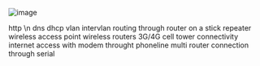 ![image](https://github.com/anuragGUPTA2235/COMPUTER-NETWORK/assets/161227082/ade9b385-9f9e-4e82-8ac1-0f59dcf872e3)

http \n
dns
dhcp
vlan
intervlan routing through router on a stick
repeater
wireless access point
wireless routers
3G/4G cell tower connectivity
internet access with modem throught phoneline
multi router connection through serial

